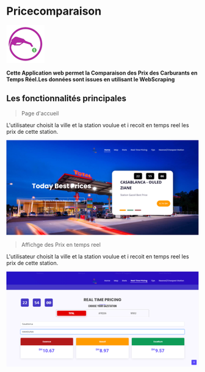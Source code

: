 # Pricecomparaison
<img src="./assets/img/pompe.png" width="100">

**Cette Application web permet la Comparaison des Prix des Carburants en Temps Réel.Les données sont issues en utilisant le WebScraping**
## Les fonctionnalités principales
> Page d'accueil

L'utilisateur choisit la ville et la station voulue et i recoit en temps reel les prix de cette station.

![Front-end & Back-end Architecture](./assets/img/pageAccueil.png)


> Affichge des Prix en temps reel

L'utilisateur choisit la ville et la station voulue et i recoit en temps reel les prix de cette station.


![Front-end & Back-end Architecture](./assets/img/ensemblePrix.png)

